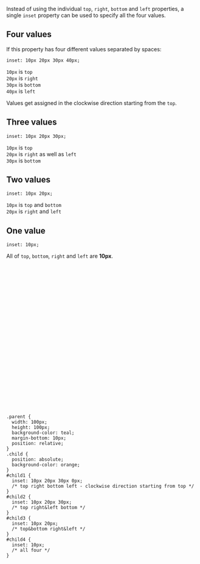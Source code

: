 Instead of using the individual
`top`, `right`, `bottom`
and
`left` properties,
a single `inset` property
can be used to specify all
the four values.

## Four values

If this property has
four different values
separated by spaces:

```
inset: 10px 20px 30px 40px;
```

`10px` is `top`<br>
`20px` is `right`<br>
`30px` is `bottom`<br>
`40px` is `left`

Values get assigned in the clockwise direction starting from the `top`.

## Three values

```
inset: 10px 20px 30px;
```

`10px` is `top` <br>
`20px` is `right` as well as `left` <br>
`30px` is `bottom`

## Two values

```
inset: 10px 20px;
```

`10px` is `top` and `bottom`<br>
`20px` is `right` and `left`

## One value

```
inset: 10px;
```

All of `top`, `bottom`,
`right` and `left` are **10px**.

<Editor lang="css">
<code>
<panel lang="html">
<div class="parent">
  <div class="child" id="child1">
  </div>
</div>
<div class="parent">
  <div class="child" id="child2">
  </div>
</div>
<div class="parent">
  <div class="child" id="child3">
  </div>
</div>
<div class="parent">
  <div class="child" id="child4">
  </div>
</div>
</panel>
<panel lang="css">
.parent {
  width: 100px;
  height: 100px;
  background-color: teal;
  margin-bottom: 10px;
  position: relative;
}
.child {
  position: absolute;
  background-color: orange;
}
#child1 {
  inset: 10px 20px 30px 0px;
  /* top right bottom left - clockwise direction starting from top */
}
#child2 {
  inset: 10px 20px 30px;
  /* top right&left bottom */
}
#child3 {
  inset: 10px 20px;
  /* top&bottom right&left */
}
#child4 {
  inset: 10px;
  /* all four */
}
</panel>
</code>
</Editor>